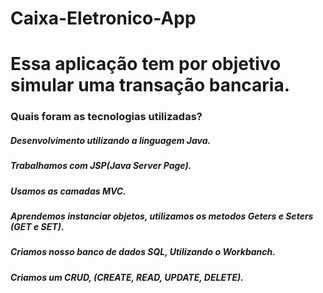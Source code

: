 # Caixa-Eletronico-App

# Essa aplicação tem por objetivo simular uma transação bancaria.

### Quais foram as tecnologias utilizadas?

##### Desenvolvimento utilizando a linguagem Java.
##### Trabalhamos com JSP(Java Server Page).
##### Usamos as camadas MVC.
##### Aprendemos instanciar objetos, utilizamos os metodos Geters e Seters (GET e SET).
##### Criamos nosso banco de dados SQL, Utilizando o Workbanch.
##### Criamos um CRUD, (CREATE, READ, UPDATE, DELETE).

